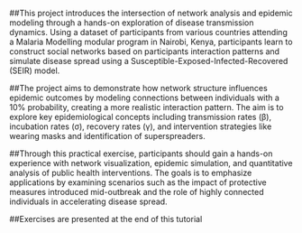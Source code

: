 ##This project introduces the intersection of network analysis and epidemic modeling through a hands-on exploration of disease transmission dynamics. Using a dataset of participants from various countries attending a Malaria Modelling modular program in Nairobi, Kenya, participants learn to construct social networks based on participants interaction patterns and simulate disease spread using a Susceptible-Exposed-Infected-Recovered (SEIR) model.

##The project aims to demonstrate how network structure influences epidemic outcomes by modeling connections between individuals with a 10% probability, creating a more realistic interaction pattern. The aim is to explore key epidemiological concepts including transmission rates (β), incubation rates (σ), recovery rates (γ), and intervention strategies like wearing masks and identification of superspreaders.

##Through this practical exercise, participants should gain a hands-on experience with network visualization, epidemic simulation, and quantitative analysis of public health interventions. The goals is to emphasize applications by examining scenarios such as the impact of protective measures introduced mid-outbreak and the role of highly connected individuals in accelerating disease spread.

##Exercises are presented at the end of this tutorial
